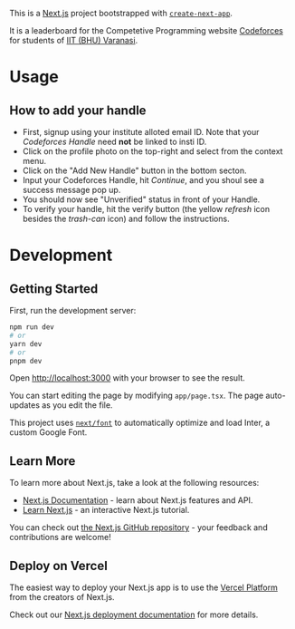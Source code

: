 This is a [Next.js](https://nextjs.org/) project bootstrapped with [`create-next-app`](https://github.com/vercel/next.js/tree/canary/packages/create-next-app).

It is a leaderboard for the Competetive Programming website [Codeforces](https://codeforces.com/) for students of [IIT (BHU) Varanasi](https://iitbhu.ac.in/).

# Usage
## How to add your handle
 - First, signup using your institute alloted email ID. Note that your _Codeforces Handle_ need **not** be linked to insti ID.
 - Click on the profile photo on the top-right and select  from the context menu.
 - Click on the "Add New Handle" button in the bottom secton.
 - Input your Codeforces Handle, hit _Continue_, and you shoul see a success message pop up.
 - You should now see "Unverified" status in front of your Handle.
 - To verify your handle, hit the verify button (the yellow _refresh_ icon besides the _trash-can_ icon) and follow the instructions. 

# Development
## Getting Started

First, run the development server:

```bash
npm run dev
# or
yarn dev
# or
pnpm dev
```

Open [http://localhost:3000](http://localhost:3000) with your browser to see the result.

You can start editing the page by modifying `app/page.tsx`. The page auto-updates as you edit the file.

This project uses [`next/font`](https://nextjs.org/docs/basic-features/font-optimization) to automatically optimize and load Inter, a custom Google Font.

## Learn More

To learn more about Next.js, take a look at the following resources:

- [Next.js Documentation](https://nextjs.org/docs) - learn about Next.js features and API.
- [Learn Next.js](https://nextjs.org/learn) - an interactive Next.js tutorial.

You can check out [the Next.js GitHub repository](https://github.com/vercel/next.js/) - your feedback and contributions are welcome!

## Deploy on Vercel

The easiest way to deploy your Next.js app is to use the [Vercel Platform](https://vercel.com/new?utm_medium=default-template&filter=next.js&utm_source=create-next-app&utm_campaign=create-next-app-readme) from the creators of Next.js.

Check out our [Next.js deployment documentation](https://nextjs.org/docs/deployment) for more details.
